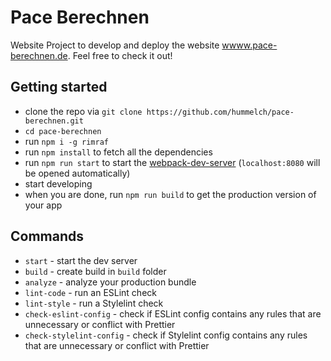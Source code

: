 # Pace Berechnen
Website Project to develop and deploy the website [wwww.pace-berechnen.de](https://github.com/webpack/webpack-dev-server).
Feel free to check it out!

## Getting started

- clone the repo via `git clone https://github.com/hummelch/pace-berechnen.git`
- `cd pace-berechnen`
- run `npm i -g rimraf`
- run `npm install` to fetch all the dependencies
- run `npm run start` to start the [webpack-dev-server](https://github.com/webpack/webpack-dev-server) (`localhost:8080` will be opened automatically)
- start developing
- when you are done, run `npm run build` to get the production version of your app

## Commands

- `start` - start the dev server
- `build` - create build in `build` folder
- `analyze` - analyze your production bundle
- `lint-code` - run an ESLint check
- `lint-style` - run a Stylelint check
- `check-eslint-config` - check if ESLint config contains any rules that are unnecessary or conflict with Prettier
- `check-stylelint-config` - check if Stylelint config contains any rules that are unnecessary or conflict with Prettier
